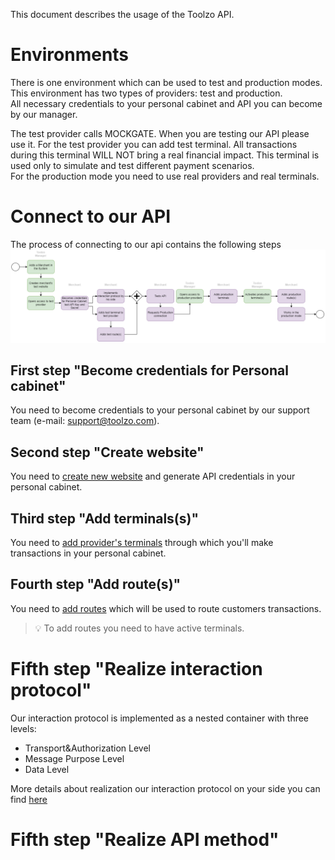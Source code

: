 This document describes the usage of the Toolzo API.

# Environments
There is one environment which can be used to test and production modes. This environment has two types of providers: test and production.  
All necessary credentials to your personal cabinet and API you can become by our manager.

The test provider calls MOCKGATE. When you are testing our API please use it. For the test provider you can add test terminal. All transactions during this terminal WILL NOT bring a real financial impact. This terminal is used only to simulate and test different payment scenarios.  
For the production mode you need to use real providers and real terminals.  
# Connect to our API
The process of connecting to our api contains the following steps   
![Connection process](images/connection_process.png "Connection process")

## First step "Become credentials for Personal cabinet"
You need to become credentials to your personal cabinet by our support team (e-mail: support@toolzo.com).

## Second step "Create website"
You need to [create new website](pers_cab_website_creation.md#new-api-connection) and generate API credentials in your personal cabinet.

## Third step "Add terminals(s)"
You need to [add provider's terminals](pers_cab_add_terminal.md#new-terminal-connection) through which you'll make transactions in your personal cabinet.    

## Fourth step "Add route(s)"
You need to [add routes](pers_cab_route_creation.md) which will be used to route customers transactions.
>:bulb: To add routes you need to have active terminals.

# Fifth step "Realize interaction protocol"
Our interaction protocol is implemented as a nested container with three levels: 
- Transport&Authorization Level
- Message Purpose Level
- Data Level

More details about realization our interaction protocol on your side you can find [here](interaction_protocol.md)

# Fifth step "Realize API method"
